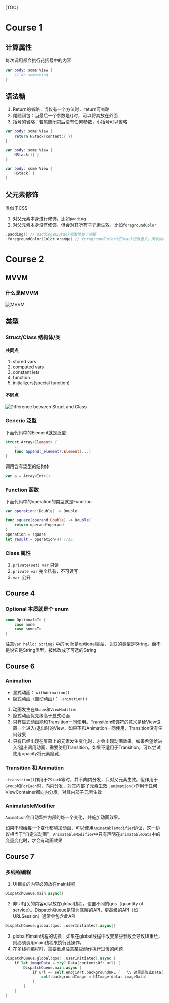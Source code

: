 [TOC]

# Course 1
## 计算属性
每次调用都会执行花括号中的内容
```Swift
var body: some View {
    // do something
}
```

## 语法糖
1. Return的省略：当仅有一个方法时，return可省略
2. 尾随闭包：当最后一个参数是{}时，可以将其放在外面
3. 括号的省略：若尾随闭包后没有任何参数，小括号可以省略
```Swift
var body: some View {
    return HStack(content:{ })
}
```
```Swift
var body: some View {
    HStack(){ }
}
```
```Swift
var body: some View {
    HStack{ }
}
```

## 父元素修饰
类似于CSS
1. 对父元素本身进行修饰，比如``padding``
2. 对父元素本身没有修饰，但会对其所有子元素生效，比如``foregroundColor``
```Swift
.padding() // padding在ZStack周围增加了间距
.foregroundColor(Color.orange) // foregroundColor对ZStack没有意义，所以向内传递至ZStack内的所有元素
```

# Course 2
## MVVM
### 什么是MVVM
![MVVM](https://iamxz-net.oss-cn-hangzhou.aliyuncs.com/share/Google%20Chrome2021-03-16%20at%2019.33.33.png)

## 类型
### Struct/Class 结构体/类
#### 共同点
1. stored vars
2. computed vars
3. constant lets
4. function
5. initializers(special function)
#### 不同点
![Difference between Struct and Class](https://iamxz-net.oss-cn-hangzhou.aliyuncs.com/share/Google%20Chrome2021-03-16%20at%2019.49.52.png)

### Generic 泛型
下面代码中的Element就是泛型
```Swift
struct Array<Element> {
    ...
    func append(_element):Element{...}
}
```
调用含有泛型的结构体
```Swift
var a = Array<Int>()
```

### Function 函数
下面代码中的operation的类型就是Function
```Swift
var operation:(Double) -> Double

func square(operand:Double) -> Double{
    return operand*operand
}
operation = square
let result = operation(4) //16 
```
### Class 属性
1. ``private(set) var`` 只读
2. ``private var`` 完全私有，不可读写
3. ``var ``公开

## Course 4
### Optional 本质就是个 enum
```Swift
enum Optional<T> {
    case none
    case some<T>
}
```
注意``var hello: String?`` 中的hello是optional类型，关联的类型是String。而不是说它是String类型，被修改成了可选的String

## Course 6
### Animation
- 显式动画： ``withAnimation()``
- 隐式动画（自动动画）： ``.animation()``

1. 动画发生在``Shape``和``ViewModifier``
2. 隐式动画优先级高于显式动画
3. 只有显式动画能和Transition一同使用。Transition修饰符的意义是给View设置一个进入/退出时的View，如果不和Animation一同使用，Transition没有任何效果
4. 只有已经出现在屏幕上的元素发生变化时，才会出现动画效果。如果希望给进入/退出调用动画，需要使用Transition。如果不适用于Transition，可以尝试使用opacity将元素隐藏，

### Transition 和 Animation
``.transition()``作用于``ZStack``等时，并不向内分发，只对父元素生效。但作用于``Group``和``ForEach``时，向内分发，对其内部子元素生效
``.animation()``作用于任何ViewContainer都向内分发，对其内部子元素生效

### AnimatableModifier
``Animation``会自动监控内部的每一个变化，并施加动画效果。

如果不想给每一个变化都施加动画，可以使用``AnimatableModifier``协议，这一协议相当于“自定义动画”。``AnimatableModifier``中只有声明在``animatableData``中的变量变化时，才会有动画效果

## Course 7
### 多线程编程
1. UI相关的内容必须放在main线程
```Swift
DispatchQueue.main.async{}
```
2. 非UI相关的内容可以放在global线程，设置不同的qos（quantity of service）。DispatchQueue是较为底层的API，更高级的API（如：URLSession）通常会包含此API
```Swift
DispatchQueue.global(qos: .userInitiated).async{}
```
3. global和main线程的切换：如果在global线程中改变某些参数会导致UI重绘，则必须调用main线程来执行此操作。
4. 在多线程编程时，需要重点注意某些动作执行过慢的问题
```Swift
DispatchQueue.global(qos: .userInitiated).async {
    if let imageData = try? Data(contentsOf: url) {
        DispatchQueue.main.async {
            if url == self.emojiArt.backgroundURL {   \\ 这里是防止Data(contentsOf: url)请求过慢导致用户多次请求
                self.backgroundImage = UIImage(data: imageData)
            }
        }
    }
}
```
